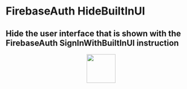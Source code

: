 # FirebaseAuth HideBuiltInUI
Hide the user interface that is shown with the FirebaseAuth SignInWithBuiltInUI instruction
---
<p align="center"><img valign="middle" width="76px" src="https://drive.google.com/uc?export=view&id=1c2KO0LJpvMS9X9CAGV6dOfciR7OWhdKA" /></p>